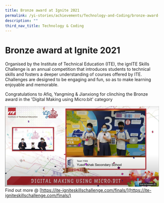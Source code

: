 ```yaml
---
title: Bronze award at Ignite 2021
permalink: /yi-stories/achievements/Technology-and-Coding/bronze-award-at-ignite-2021/
description: ""
third_nav_title: Technology & Coding
---
```

# **Bronze award at Ignite 2021**

Organised by the Institute of Technical Education (ITE), the ignITE Skills Challenge is an annual competition that introduces students to technical skills and fosters a deeper understanding of courses offered by ITE. Challenges are designed to be engaging and fun, so as to make learning enjoyable and memorable.  
  
Congratulations to Afiq, Yangming & Jianxiong for clinching the Bronze award in the 'Digital Making using Micro:bit' category

![](/images/Ignite.jpeg)
Find out more @ [https://ite-igniteskillschallenge.com/finals/](https://ite-igniteskillschallenge.com/finals/)